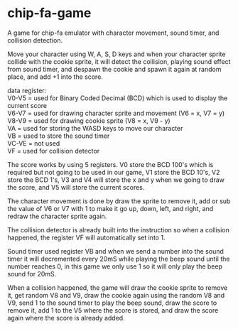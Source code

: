 # chip-fa-game
A game for chip-fa emulator with character movement, sound timer, and collision detection.
<br>
<p>Move your character using W, A, S, D keys and when your character sprite collide with the cookie sprite, it will detect the collision, playing sound effect from sound timer, and despawn the cookie and spawn it again at random place, and add +1 into the score.<p>
data register:<br>
  V0-V5 = used for Binary Coded Decimal (BCD) which is used to display the current score <br>
  V6-V7 = used for drawing character sprite and movement (V6 = x, V7 = y) <br>
  V8-V9 = used for drawing cookie sprite (V8 = x, V9 - y) <br>
  VA = used for storing the WASD keys to move our character <br>
  VB = used to store the sound timer <br>
  VC-VE = not used <br>
  VF = used for collision detector <br>
<p>The score works by using 5 registers. V0 store the BCD 100's which is required but not going to be used in our game, V1 store the BCD 10's, V2 store the BCD 1's, V3 and V4 will store the x and y when we going to draw the score, and V5 will store the current scores.<p>
The character movement is done by draw the sprite to remove it, add or sub the value of V6 or V7 with 1 to make it go up, down, left, and right, and redraw the character sprite again. <p>
<p>The collision detector is already built into the instruction so when a collision happened, the register VF will automatically set into 1. <p>
<p>Sound timer used register VB and when we send a number into the sound timer it will decremented every 20mS while playing the beep sound until the number reaches 0, in this game we only use 1 so it will only play the beep sound for 20mS.<p>
When a collision happened, the game will draw the cookie sprite to remove it, get random V8 and V9, draw the cookie again using the random V8 and V9, send 1 to the sound timer to play the beep sound, draw the score to remove it, add 1 to the V5 where the score is stored, and draw the score again where the score is already added.
